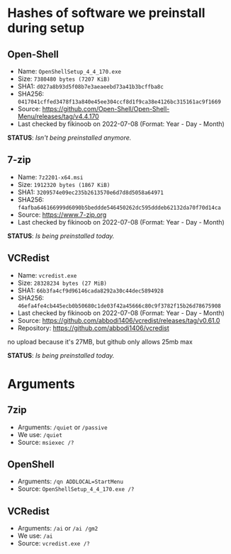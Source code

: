 # Hashes of software we preinstall during setup

## Open-Shell

- Name: `OpenShellSetup_4_4_170.exe`
- Size: `7380480 bytes (7207 KiB)`
- SHA1: `d027a8b93d5f08b7e3aeaeebd73a41b3bcffba8c`
- SHA256: `0417041cffed3478f13a840e45ee304ccf8d1f9ca38e4126bc315161ac9f1669`
- Source: https://github.com/Open-Shell/Open-Shell-Menu/releases/tag/v4.4.170
- Last checked by fikinoob on 2022-07-08 (Format: Year - Day - Month)

**STATUS**: *Isn't being preinstalled anymore.*

## 7-zip

- Name: `7z2201-x64.msi`
- Size: `1912320 bytes (1867 KiB)`
- SHA1: `3209574e09ec235b2613570e6d7d8d5058a64971`
- SHA256: `f4afba646166999d6090b5beddde546450262dc595dddeb62132da70f70d14ca`
- Source: https://www.7-zip.org
- Last checked by fikinoob on 2022-07-08 (Format: Year - Day - Month)

**STATUS**: *Is being preinstalled today.*

## VCRedist

- Name: `vcredist.exe`
- Size: `28328234 bytes (27 MiB)`
- SHA1: `66b3fa4cf9d96146cada8292a30c44dec5894928`
- SHA256: `46efa4fe4cb445ecb0b50680c1de03f42a45666c80c9f3782f15b26d78675908`
- Last checked by fikinoob on 2022-07-08 (Format: Year - Day - Month)
- Source: https://github.com/abbodi1406/vcredist/releases/tag/v0.61.0
- Repository: https://github.com/abbodi1406/vcredist

no upload because it's 27MB, but github only allows 25mb max

**STATUS**: *Is being preinstalled today.*

# Arguments

## 7zip

- Arguments: `/quiet` or `/passive`
- We use: `/quiet`
- Source: `msiexec /?`

## OpenShell

- Arguments: `/qn ADDLOCAL=StartMenu`
- Source: `OpenShellSetup_4_4_170.exe /?`

## VCRedist

- Arguments: `/ai` or `/ai /gm2`
- We use: `/ai`
- Source: `vcredist.exe /?`
